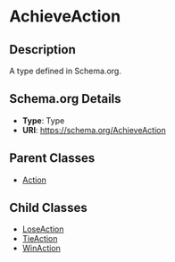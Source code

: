 # AchieveAction

## Description
A type defined in Schema.org.

## Schema.org Details
- **Type**: Type
- **URI**: https://schema.org/AchieveAction

## Parent Classes
- [Action](../Action.md)

## Child Classes
- [LoseAction](LoseAction/LoseAction.md)
- [TieAction](TieAction/TieAction.md)
- [WinAction](WinAction/WinAction.md)


